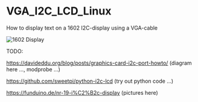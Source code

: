 # VGA_I2C_LCD_Linux
How to display text on a 1602 I2C-display using a VGA-cable

![1602 Display](http://arduinoliquidcrystal.readthedocs.io/en/latest/_images/lcd_photo.png)

TODO:

https://davideddu.org/blog/posts/graphics-card-i2c-port-howto/ (diagram here ..., modprobe ...)

https://github.com/sweetpi/python-i2c-lcd (try out python code ...)

https://funduino.de/nr-19-i%C2%B2c-display (pictures here)

